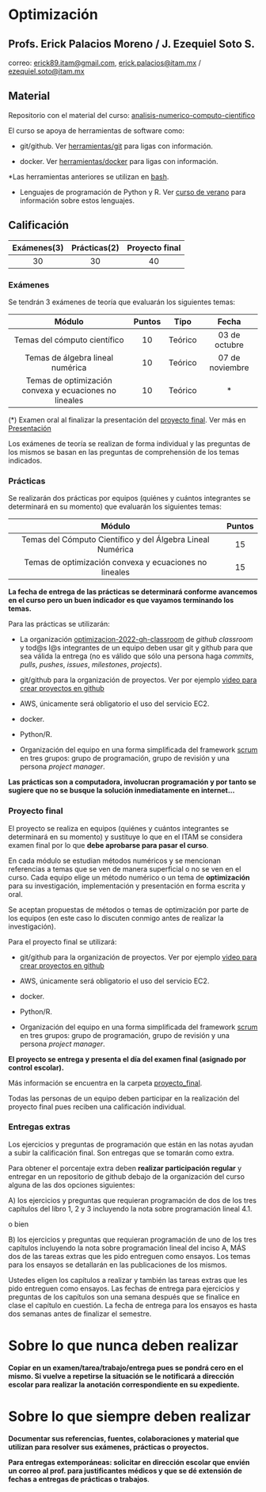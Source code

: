 # Optimización

## Profs. Erick Palacios Moreno / J. Ezequiel Soto S.

correo: erick89.itam@gmail.com, erick.palacios@itam.mx / ezequiel.soto@itam.mx

## Material

Repositorio con el material del curso: [analisis-numerico-computo-cientifico](https://github.com/ITAM-DS/analisis-numerico-computo-cientifico)

El curso se apoya de herramientas de software como:

* git/github. Ver [herramientas/git](https://github.com/ITAM-DS/Propedeutico/tree/master/herramientas/git) para ligas con información.

* docker. Ver [herramientas/docker](https://github.com/ITAM-DS/Propedeutico/tree/master/herramientas/docker) para ligas con información.

\*Las herramientas anteriores se utilizan en [bash](https://github.com/ITAM-DS/Propedeutico/tree/master/herramientas/bash).

* Lenguajes de programación de Python y R. Ver [curso de verano](https://github.com/ITAM-DS/Propedeutico#%C3%ADndice-de-notas) para información sobre estos lenguajes.


## Calificación

|Exámenes(3)| Prácticas(2)|Proyecto final|
|:---:|:---:|:---:|
|30|30|40|

### Exámenes

Se tendrán 3 exámenes de teoría que evaluarán los siguientes temas:

|Módulo| Puntos| Tipo| Fecha |
|:---:|:---:|:---:|:---:|
|Temas del cómputo científico|10|Teórico| 03 de octubre|
|Temas de álgebra lineal numérica|10|Teórico| 07 de noviembre |
|Temas de optimización convexa y ecuaciones no lineales|10|Teórico| * |

(*) Examen oral al finalizar la presentación del [proyecto final](https://github.com/ITAM-DS/analisis-numerico-computo-cientifico/tree/optimizacion-2022/proyecto_final/). Ver más en [Presentación](https://github.com/ITAM-DS/analisis-numerico-computo-cientifico/blob/optimizacion-2022/proyecto_final/README.md#presentaci%C3%B3n)

Los exámenes de teoría se realizan de forma individual y las preguntas de los mismos se basan en las preguntas de comprehensión de los temas indicados. 

### Prácticas

Se realizarán dos prácticas por equipos (quiénes y cuántos integrantes se determinará en su momento) que evaluarán los siguientes temas:

|Módulo| Puntos|
|:---:|:---:|
|Temas del Cómputo Científico y del Álgebra Lineal Numérica|15|
|Temas de optimización convexa y ecuaciones no lineales|15|

**La fecha de entrega de las prácticas se determinará conforme avancemos en el curso pero un buen indicador es que vayamos terminando los temas.**

Para las prácticas se utilizarán:

* La organización [optimizacion-2022-gh-classroom](https://github.com/optimizacion-2022-gh-classroom) de *github classroom* y tod@s l@s integrantes de un equipo deben usar git y github para que sea válida la entrega (no es válido que sólo una persona haga *commits*, *pulls*, *pushes*, *issues*, *milestones*, *projects*).

* git/github para la organización de proyectos. Ver por ejemplo [video para crear proyectos en github](https://youtu.be/z4Xpif7HI04)

* AWS, únicamente será obligatorio el uso del servicio EC2.

* docker.

* Python/R.

* Organización del equipo en una forma simplificada del framework [scrum](https://www.youtube.com/watch?v=b02ZkndLk1Y&feature=emb_logo) en tres grupos: grupo de programación, grupo de revisión y una persona *project manager*.

**Las prácticas son a computadora, involucran programación y por tanto se sugiere que no se busque la solución inmediatamente en internet...**


### Proyecto final

El proyecto se realiza en equipos (quiénes y cuántos integrantes se determinará en su momento) y sustituye lo que en el ITAM se considera examen final por lo que **debe aprobarse para pasar el curso**.

En cada módulo se estudian métodos numéricos y se mencionan referencias a temas que se ven de manera superficial o no se ven en el curso. Cada equipo elige un método numérico o un tema de **optimización** para su investigación, implementación  y presentación en forma escrita y oral.

Se aceptan propuestas de métodos o temas de optimización por parte de los equipos (en este caso lo discuten conmigo antes de realizar la investigación).

Para el proyecto final se utilizará:

* git/github para la organización de proyectos. Ver por ejemplo [video para crear proyectos en github](https://youtu.be/z4Xpif7HI04)

* AWS, únicamente será obligatorio el uso del servicio EC2.

* docker.

* Python/R.

* Organización del equipo en una forma simplificada del framework [scrum](https://www.youtube.com/watch?v=b02ZkndLk1Y&feature=emb_logo) en tres grupos: grupo de programación, grupo de revisión y una persona *project manager*.

**El proyecto se entrega y presenta el día del examen final (asignado por control escolar).**

Más información se encuentra en la carpeta [proyecto_final](proyecto_final).

Todas las personas de un equipo deben participar en la realización del proyecto final pues reciben una calificación individual.

### Entregas extras

Los ejercicios y preguntas de programación que están en las notas ayudan a subir la calificación final. Son entregas que se tomarán como extra.

Para obtener el porcentaje extra deben **realizar participación regular** y entregar en un repositorio de github debajo de la organización del curso alguna de las dos opciones siguientes:

A) los ejercicios y preguntas que requieran programación de dos de los tres capítulos del libro 1, 2 y 3 incluyendo la nota sobre programación lineal 4.1.

o bien

B) los ejercicios y preguntas que requieran programación de uno de los tres capítulos incluyendo la nota sobre programación lineal del inciso A, MÁS dos de las tareas extras que les pido entreguen como ensayos. Los temas para los ensayos se detallarán en las publicaciones de los mismos.

Ustedes eligen los capítulos a realizar y también las tareas extras que les pido entreguen como ensayos. Las fechas de entrega para ejercicios y preguntas de los capítulos son una semana después que se finalice en clase el capítulo en cuestión. La fecha de entrega para los ensayos es hasta dos semanas antes de finalizar el semestre.

# Sobre lo que nunca deben realizar

**Copiar en un examen/tarea/trabajo/entrega pues se pondrá cero en el mismo. Si vuelve a repetirse la situación se le notificará a dirección escolar para realizar la anotación correspondiente en su expediente.**

# Sobre lo que siempre deben realizar

**Documentar sus referencias, fuentes, colaboraciones y material que utilizan para resolver sus exámenes, prácticas o proyectos.**

**Para entregas extemporáneas: solicitar en dirección escolar que envién un correo al prof. para justificantes médicos y que se dé extensión de fechas a entregas de prácticas o trabajos**.
